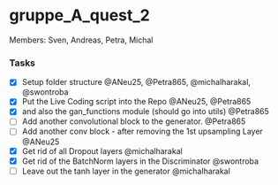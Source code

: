 # gruppe_A_quest_2

Members: Sven, Andreas, Petra, Michal

### Tasks
- [X] Setup folder structure @ANeu25, @Petra865, @michalharakal, @swontroba
- [X] Put the Live Coding script into the Repo @ANeu25, @Petra865
- [X] and also the gan_functions module (should go into utils) @Petra865
- [ ] Add another convolutional block to the generator.  @Petra865
- [ ] Add another conv block - after removing the 1st upsampling Layer @ANeu25
- [X] Get rid of all Dropout layers @michalharakal
- [X] Get rid of the BatchNorm layers in the Discriminator @swontroba
- [ ] Leave out the tanh layer in the generator @michalharakal
